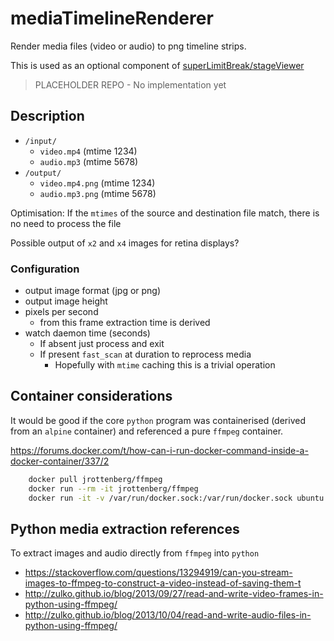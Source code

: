 # mediaTimelineRenderer

Render media files (video or audio) to png timeline strips.

This is used as an optional component of [superLimitBreak/stageViewer](https://github.com/superLimitBreak/stageViewer)

> PLACEHOLDER REPO - No implementation yet

## Description
* `/input/`
    * `video.mp4` (mtime 1234)
    * `audio.mp3` (mtime 5678)
* `/output/`
    * `video.mp4.png` (mtime 1234)
    * `audio.mp3.png` (mtime 5678)

Optimisation: If the `mtimes` of the source and destination file match, there is no need to process the file

Possible output of `x2` and `x4` images for retina displays?

### Configuration

* output image format (jpg or png)
* output image height
* pixels per second
    * from this frame extraction time is derived
* watch daemon time (seconds)
    * If absent just process and exit
    * If present `fast_scan` at duration to reprocess media
        * Hopefully with `mtime` caching this is a trivial operation

## Container considerations

It would be good if the core `python` program was containerised (derived from an `alpine` container) and referenced a pure `ffmpeg` container.

https://forums.docker.com/t/how-can-i-run-docker-command-inside-a-docker-container/337/2

```bash
    docker pull jrottenberg/ffmpeg
    docker run --rm -it jrottenberg/ffmpeg
    docker run -it -v /var/run/docker.sock:/var/run/docker.sock ubuntu:latest sh -c "apt-get update ; apt-get install docker.io -y ; bash"
```

## Python media extraction references

To extract images and audio directly from `ffmpeg` into `python`

* https://stackoverflow.com/questions/13294919/can-you-stream-images-to-ffmpeg-to-construct-a-video-instead-of-saving-them-t
* http://zulko.github.io/blog/2013/09/27/read-and-write-video-frames-in-python-using-ffmpeg/
* http://zulko.github.io/blog/2013/10/04/read-and-write-audio-files-in-python-using-ffmpeg/
